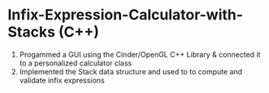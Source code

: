 # Infix-Expression-Calculator-with-Stacks (C++)
1. Progammed a GUI using the Cinder/OpenGL C++ Library & connected it to a personalized calculator class
2. Implemented the Stack data structure and used to to compute and validate infix expressions
